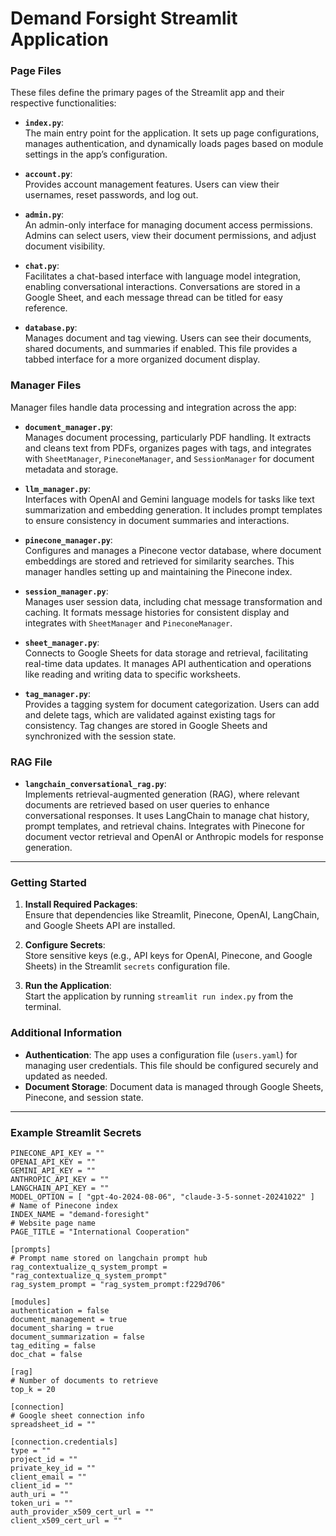 # Demand Forsight Streamlit Application

### Page Files

These files define the primary pages of the Streamlit app and their respective functionalities:

- **`index.py`**:  
  The main entry point for the application. It sets up page configurations, manages authentication, and dynamically loads pages based on module settings in the app’s configuration.

- **`account.py`**:  
  Provides account management features. Users can view their usernames, reset passwords, and log out.

- **`admin.py`**:  
  An admin-only interface for managing document access permissions. Admins can select users, view their document permissions, and adjust document visibility.

- **`chat.py`**:  
  Facilitates a chat-based interface with language model integration, enabling conversational interactions. Conversations are stored in a Google Sheet, and each message thread can be titled for easy reference.

- **`database.py`**:  
  Manages document and tag viewing. Users can see their documents, shared documents, and summaries if enabled. This file provides a tabbed interface for a more organized document display.

### Manager Files

Manager files handle data processing and integration across the app:

- **`document_manager.py`**:  
  Manages document processing, particularly PDF handling. It extracts and cleans text from PDFs, organizes pages with tags, and integrates with `SheetManager`, `PineconeManager`, and `SessionManager` for document metadata and storage.

- **`llm_manager.py`**:  
  Interfaces with OpenAI and Gemini language models for tasks like text summarization and embedding generation. It includes prompt templates to ensure consistency in document summaries and interactions.

- **`pinecone_manager.py`**:  
  Configures and manages a Pinecone vector database, where document embeddings are stored and retrieved for similarity searches. This manager handles setting up and maintaining the Pinecone index.

- **`session_manager.py`**:  
  Manages user session data, including chat message transformation and caching. It formats message histories for consistent display and integrates with `SheetManager` and `PineconeManager`.

- **`sheet_manager.py`**:  
  Connects to Google Sheets for data storage and retrieval, facilitating real-time data updates. It manages API authentication and operations like reading and writing data to specific worksheets.

- **`tag_manager.py`**:  
  Provides a tagging system for document categorization. Users can add and delete tags, which are validated against existing tags for consistency. Tag changes are stored in Google Sheets and synchronized with the session state.

### RAG File

- **`langchain_conversational_rag.py`**:  
  Implements retrieval-augmented generation (RAG), where relevant documents are retrieved based on user queries to enhance conversational responses. It uses LangChain to manage chat history, prompt templates, and retrieval chains. Integrates with Pinecone for document vector retrieval and OpenAI or Anthropic models for response generation.

---

### Getting Started

1. **Install Required Packages**:  
   Ensure that dependencies like Streamlit, Pinecone, OpenAI, LangChain, and Google Sheets API are installed.
   
2. **Configure Secrets**:  
   Store sensitive keys (e.g., API keys for OpenAI, Pinecone, and Google Sheets) in the Streamlit `secrets` configuration file.

3. **Run the Application**:  
   Start the application by running `streamlit run index.py` from the terminal.

### Additional Information

- **Authentication**: The app uses a configuration file (`users.yaml`) for managing user credentials. This file should be configured securely and updated as needed.
- **Document Storage**: Document data is managed through Google Sheets, Pinecone, and session state.

---

### Example Streamlit Secrets

```
PINECONE_API_KEY = ""
OPENAI_API_KEY = ""
GEMINI_API_KEY = ""
ANTHROPIC_API_KEY = ""
LANGCHAIN_API_KEY = ""
MODEL_OPTION = [ "gpt-4o-2024-08-06", "claude-3-5-sonnet-20241022" ]
# Name of Pinecone index
INDEX_NAME = "demand-foresight"
# Website page name 
PAGE_TITLE = "International Cooperation"

[prompts]
# Prompt name stored on langchain prompt hub
rag_contextualize_q_system_prompt = "rag_contextualize_q_system_prompt"
rag_system_prompt = "rag_system_prompt:f229d706"

[modules]
authentication = false
document_management = true
document_sharing = true
document_summarization = false
tag_editing = false
doc_chat = false

[rag]
# Number of documents to retrieve
top_k = 20

[connection]
# Google sheet connection info
spreadsheet_id = ""

[connection.credentials]
type = ""
project_id = ""
private_key_id = ""
client_email = ""
client_id = ""
auth_uri = ""
token_uri = ""
auth_provider_x509_cert_url = ""
client_x509_cert_url = ""
```
